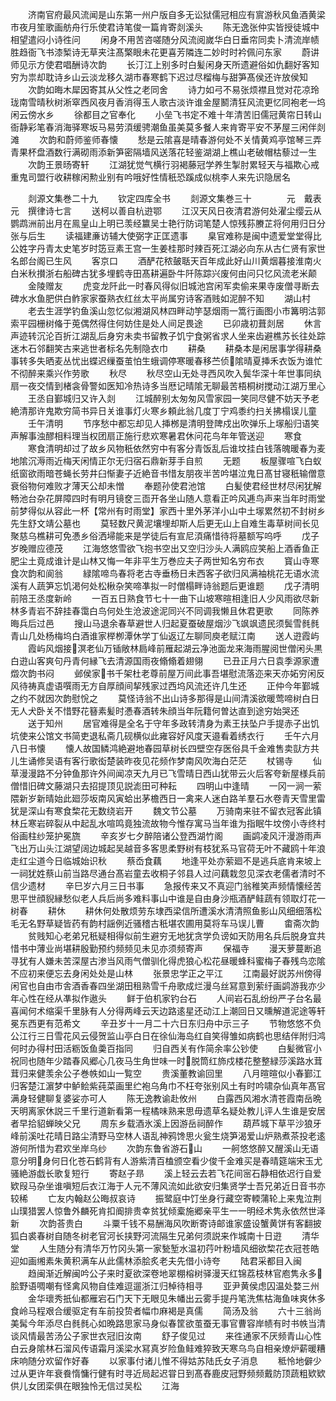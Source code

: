 <!-- { "loadSidebar": true } -->
　　济南官府最风流闻是山东第一州户版自多无讼狱儒冠相应有賔游秋风鱼酒黄梁市夜月笙歌画舫舟行乐使君诗笔俊一篇肯寄剡溪头
　　陈无逸张仲实皆授徒城中相望遣闷小诗徃问
　　闲身不用苦咨嗟随分风流阅嵗华白日垂帘同卖卜清流岸帻胜趋衙飞书漆椠诗无草夹注髙檠眼未花更喜芳隣连二妙时时衿佩问东家
　　蔚讲师见示方使君唱酬诗次韵
　　长汀江上别多时白髪闲身天所遗避俗如仇翻好客知穷为祟却耽诗乡山云淡龙移久湖市春寒鹤下迟过尽榴梅与甜笋髙侯还许放侯知
　　次韵如晦木犀因寄其从父性之老同舍
　　诗力如弓不易张烦襟且觉对花凉玲珑南雪晴秋树淅窣西风夜月香消得玉人歌古淡许谁金屋鬭清狂风流更忆同袍老一坞闲云傍水乡
　　徐都目之官奉化
　　小垒飞书定不难十年清苦旧儒冠黄帘日转山衙静彩笔春消海驿寒坂马易劳湏缓骋潮鱼虽美莫多餐人来肯寄平安不茅屋三闲伴剡滩
　　次韵和蔚师鉴师春懐
　　愁是云隂喜是晴春游何处不关情黄鸡亭馆琴三弄青果杯盘酒数行满砌雨添新笋密隔墙风送落花轻鉴湖湖上樵山老破帽枯藜过一生
　　次韵王景旸寄轩
　　江湖犹觉气横行羽褐藤冠学养生掣肘累轻天与福欺心戒重鬼司盟行收耕稼闲勲业别有吟哦好性情秖恐蹊成似桃李人来先识隐居名








　　剡源文集巻二十九
　　钦定四库全书
　　剡源文集巻三十　　　　元　戴表元　撰律诗七言
　　送柯以善自杭逰鄂
　　江汉天风日夜清君游何处濯尘缨云从鹦鹉洲前出月在鳯皇山上明已羡经籝吴士艳行防词笔楚人惊残荪賸芷将何用归日分张与后生
　　读福建亷访辅大使弼字正匡遗事
　　臬官难称是闽中遗爱堂堂得比公姓字丹青太史笔岁时笾豆素王宫一生姜桂那时辣百死江湖必向东从古仁贤有家世名郎台阁已生风
　　客京口
　　酒酽花秾皷聒天百年成此好山川黄烟暮接淮南火白米秋攅浙右船碑古犹多埋鹤寺田髙耕遍卧牛阡陈踪兴废何由问只忆风流老米颠
　　金陵赠友
　　虎变龙阡此一时春风得似旧城池宫闲军卖偷来果寺废僧寻断去碑水水鱼肥供白鲊家家蚕熟衣红丝太平尚属穷诗客酒贱如泥醉不知
　　湖山村
　　老去生涯学钓鱼溪山忽忆似湘湖风林四畔动竽瑟烟雨一篙行画图小市篝明沽郭索平园栅树偹于莵偶然得住何妨住是处人间足畏途
　　已卯歳初葺剡居
　　休言声迹转沉沦百折江湖乱后身穷未卖书留教子饥宁食粥省求人坐来齿避樵苏长往处踪迷木石邻翻笑古来逃世者标名先制隐衣巾
　　耕桑
　　耕桑本是闲居事学得耕桑事转多失晒麦丛忧出蝶迟缫蚕茧怕生蛾调停寒暖春移苎侦隂晴夏挿禾衣饭为谁忙不彻醉来乘兴作劳歌
　　秋尽
　　秋尽空山无处寻西风吹入鬓华深十年世事同纨扇一夜交情到楮衾骨警如医知冷热诗多当厯记晴隂无聊最苦梧桐树搅动江湖万里心
　　王丞自鄞城归又许入剡
　　江城醉别太匆匆风雪家园一笑同尽健不妨天予老絶清那许鬼欺穷简书异日关谁事灯火寒乡頼此翁几度丁宁鸡黍约扫关拂榻误儿童
　　壬午清明
　　节序愁中都忘却见人挿桞是清明登陴戍出吹弹乐上塜船归语笑声解事浊醪相料理当权团扇正施行悲欢寒暑君休问花鸟年年管送迎
　　寒食
　　寒食清明却过了故乡风物秖依然穷中有客分青饭乱后谁坟挂白钱落魄暖春为麦地隂沉溽雨近梅天闲情正尔无归宿石鼎新芽手自煎
　　无题
　　板屋骤喧飞白蚁纸窗欲雨暗苍蝇长劳井臼惭妻子近絶音书惜友朋夜半苦吟堪泣鬼日髙甘寝秖输僧意衰俗物何难败才薄天公却未憎
　　奉题孙使君池馆
　　白髪使君经世材尽闲犹解畅池台杂花屏障四时有明月镜奁三靣开各坐山随人意看正吟风逓鸟声来当年时雨堂前梦得似从容此一杯【常州有时雨堂】家西十里外茅洋小山中土塜累然初不封树乡先生舒文靖公墓也
　　莫轻数尺黄泥壤埋却斯人后更无山上自难生毒草树间长见聚慈乌樵耕可免慿乡俗洒埽能来是学徒后有宣尼湏痛惜待将墓额写呜呼
　　戊子岁晚赠应德茂
　　江海悠悠雪欲飞抱书空出又空归沙头人满鸥应笑船上酒香鱼正肥尘土竟成谁计是山林又悔一年非平生万巻应夫子两世知名穷布衣
　　寳山寺寒食次韵和阆翁
　　緑隂啼鸟春将老古寺垂杨日未西客子欲归风满袖桃花无语水流溪有人蔬笋忘饥渇何处松楸杂笑啼凖拟一时僧榻畔诗翁题后更谁题
　　戊子清明前陪王丞度新岭
　　一百五日熟食节七十一曲下山坡寒暄相逢旧人少风雨欲尽新林多青岩不辞挂春霭白鸟何处生沧波途泥同兴不同调我懒且休君更歌
　　同陈养晦兵后过邑
　　搜山马退余春草避世人归起夏蚕破屋烟沙飞飒飒遗民须鬓雪毵毵青山几处杨梅坞白酒谁家榉栁潭休学丁仙返辽左聊同庾老赋江南
　　送人逰霞屿
　　霞屿风烟接溟老仙万锸敞林扃峰前雁起湖云净池面龙来海雨腥阅世僧闲头黒白逰山客爽句丹青何縁飞去清源国雨夜翛翛着翅翎
　　已丑正月六日袁季源家遭燬次韵书闷
　　邺侯家书千架杜老尊前屋万间此事吾堪慰流落迩来天亦妬穷闲反风待祷真虚语噀雨无方自厚顔间挈残家过西坞风流还许几生还
　　正仲今年鄞城之约不就因次韵慰恱之
　　莫怪诗翁不出山诗多那得是山间清溪欲暖莺啼树白日无人犬卧关不惜野花簮素髪时慿春酒转朱顔当年阮籍何曽达直到途穷始哭还
　　送于知州
　　居官难得是全名于守年多政转清身为素王扶坠户手提赤子出饥坑使来公馆文书简吏退私斋几砚横似此雍容好风度天邉看着绣衣行
　　壬午六月八日书懐
　　懐人故国鳞鸿絶避地春园草树长四壁空存医俗具千金难售卖獃方共儿生诵修吴语有客行歌衒楚装昨夜见花频作梦南风吹海白茫茫
　　杖锡寺
　　仙草漫漫路不分钟鱼那许外间闻凉天九月已飞雪晴日西山犹带云火后客夸新屋様兵前僧惜旧碑文藤湖只去招提顶见説滮田可种耘
　　四明山中逢晴
　　一冈一涧一萦隈新岁新晴始此廻莎坂南风寅蛤出茅檐西日一禽来人迷白路羊羣石水卷青天雪里雷犹是深山有寒食棃花无数绕岩开
　　魏文节公墓
　　万骑南来驻不留衣冠客此镇林丘寒岩碎裂从中起乱水喧鸣竟独流故物今惟存寓马当年谁为指眠牛坟傍小寺终村俗画柱纱笼护冕旒
　　辛亥岁七夕醉陪诸公登西湖竹阁
　　画鹢凌风汗漫游雨声飞出万山头江湖望阔边城起吴越音多客思柔野树有枝犹系马官荷无叶不藏鸥十年浪走红尘道今日临城始识秋
　　蔡岙食藕
　　地逢平处亦萦廻不是逃兵底肯来坡上一祠犹姓蔡山前当路尽通台髙岩童去收桐子邻县人过问藕栽忽见深衣老儒者清时不信少遗材
　　辛巳岁六月三日书事
　　急报传来又不真迎门翁稚笑声频情懐经苦思平世顔貎縁愁似老人兵后尚多难料事山中谁是自由身沙瓶酒酽鲑蔬有领取灯花一树春
　　耕休
　　耕休何处散烦劳东埭西梁信所遭溪水清清照鱼影山风细细落松毛无名野草疑皆药有韵村謡例近骚稽古秖堪农圃用莫将车马误儿曹
　　畬斋次韵
　　贫贱知心老弟兄秖疑相得似前生避穷无地犹贪学负谤如天防用名兵后脱身宜共惜书中薄业尚堪耕殷勤预约频频见未见亦须频寄声
　　保福寺
　　漫天萝蔓断追寻犹有人嫌未苦深屋古渗当风雨气僧驯化得虎狼心松花昼暖蜂科蜜梅子春残鸟恋隂不应初来便忘去身闲处处是山林
　　张景忠学正之平江
　　江南最好説苏州傍得闲官也自由市舎酒香春四坐湖田租熟雪千舟歌成烂漫乌丝冩意到萦纡画鹢游我亦少年心性在经从凖拟作遨头
　　鲜于伯机家钓台石
　　人间岩石乱纷纷严子台名最喜闻何术缩渠千里脉有人分得两峰云天边路逺星还动江上潮回日又曛解道泥途等轩冕东西更有范希文
　　辛丑岁十一月二十六日东归舟中示三子
　　节物悠悠不负公江行三日雪花风云侵贺监山亭白日在徐仙海岛红自笑得雏如病鹤也思结伴附归鸿何时办得村田活粝饭鱼羮百指同
　　归自西关有作简余率公钞使
　　白髪微官小祝同也随年少踏春风郷心几夜马生角世味一时脱筒红斾戍楼花整整緑莎溪路水茸茸归来健羡余公子巻帙如山一覧空
　　贵溪董教谕回里
　　八月暄暄似小春鄞江归客楚江濵梦中鲈鲙紫莼菜画里纻袍乌角巾不枉夸张别风土有时吟啸杂仙真年髙官满身轻健聊复婆娑亦可人
　　陈无逸教谕赴攸州
　　白露西风湘水清苍霞南岳晩天明离家休説三千里行道新看第一程橘味熟来思毋遗草名疑处教儿评人生谁是安居者早拾貂蝉映父兄
　　周东乡载酒氷溪上因游岳祠醉作
　　葫芦城下草平沙狼牙峰前溪吐花晴日路尘清野马空林人语乱神鸦馋思火瓮生烧笋渴爱山炉熟煮茶投老逺游何所惜为君欢坐岸乌纱
　　次韵东鲁省游石山
　　一舸悠悠醉又醒溪山无语意分明身何日化苍石鹤背有人游紫清百榼颁空看少俊千金难买是春晴筵端宋玉尤骚絶游戯长歌复短行
　　寄赵子昻
　　溪上轻云去若飞花间宻石静相依迟行自爱欵叚马杂坐谁嗔短后衣江海于人元不薄风流如此欲安归集贤学士吾兄弟近日音书亦较稀
　　亡友内翰赵公晦叔哀诗
　　振鹭庭中饤坐身行藏空寄輭蒲轮上来鬼泣荆山璞猎罢人惊鲁外麟死肯扣阍排贵幸贫犹倾槖施郷亲平生一一明经术隽永依然世泽新
　　次韵荅贵白
　　斗粟千钱不易酬海风吹断寄诗邮谁家盛设蟹黄饼有客翻披狐白裘春树自随冬树老官河长挟野河流隔生兄弟何须説来作城南十日逰
　　清华堂
　　人生随分有清华万竹冈头第一家甃堑水温初荇叶粉墙风细欲棃花衣冠苍皓迎如画缃素朱黄积满车从此儒林添脍炙老夫先借小诗夸
　　陆君采都目入闽
　　趋闽渐近解闽吟公子来时夏欲深卷地翠棚榕树驿漫天红锦荔枝林官庖隽永多脍野语啁嘲有怪禽风物自佳难逗遛浙江归棹待相寻
　　亚尹黄侯虑囚温处婺三州
　　金华瓌秀扺仙都雁宕石门天下无眼见朱幡出云雾手提丹笔洗焦枯海鱼味爽休多食岭马程艰合缓驱定有车前投贽者幅巾麻褐是真儒
　　简汤及翁
　　六十三翁尚美髯今年添尽白毵毵心如晩路思家马身似春筐欲茧蚕无事官曹容岸帻有时书帙当清谈风情最苦汤公子家世衣冠旧汝南
　　舒子俊见过
　　来徃通家不厌频青山心性白云身隂林石溜风传语霜月溪梁水冩真岁险鱼鲑难猝致天寒乌鸟自相亲燎炉薪暖糟床响随分欢留作好春
　　以家事付诸儿惟不得姑苏陆氏女子消息
　　秪怜地僻少过从更许年衰飬惰慵行健有时寻近局起迟甞日到髙舂鹿皮冠野频频戴防顶蔬粗欵欵供儿女团栾俱在眼独怜无信过吴松
　　江海
